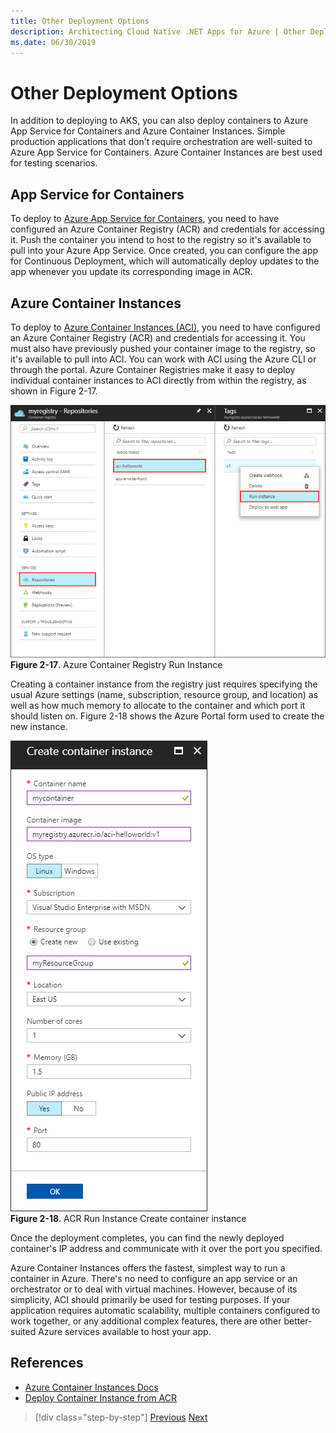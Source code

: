 ```yaml
---
title: Other Deployment Options
description: Architecting Cloud Native .NET Apps for Azure | Other Deployment Options
ms.date: 06/30/2019
---
```

# Other Deployment Options

In addition to deploying to AKS, you can also deploy containers to Azure App Service for Containers and Azure Container Instances. Simple production applications that don't require orchestration are well-suited to Azure App Service for Containers. Azure Container Instances are best used for testing scenarios.

## App Service for Containers

To deploy to [Azure App Service for Containers](https://azure.microsoft.com/services/app-service/containers/), you need to have configured an Azure Container Registry (ACR) and credentials for accessing it. Push the container you intend to host to the registry so it's available to pull into your Azure App Service. Once created, you can configure the app for Continuous Deployment, which will automatically deploy updates to the app whenever you update its corresponding image in ACR.

## Azure Container Instances

To deploy to [Azure Container Instances (ACI)](https://docs.microsoft.com/azure/container-instances/), you need to have configured an Azure Container Registry (ACR) and credentials for accessing it. You must also have previously pushed your container image to the registry, so it's available to pull into ACI. You can work with ACI using the Azure CLI or through the portal. Azure Container Registries make it easy to deploy individual container instances to ACI directly from within the registry, as shown in Figure 2-17.

![Azure Container Registry Run Instance](./media/acr-runinstance-contextmenu.png)
**Figure 2-17**. Azure Container Registry Run Instance

Creating a container instance from the registry just requires specifying the usual Azure settings (name, subscription, resource group, and location) as well as how much memory to allocate to the container and which port it should listen on. Figure 2-18 shows the Azure Portal form used to create the new instance.

![ACR Run Instance Create container instance](./media/acr-create-deeplink.png) \
**Figure 2-18**. ACR Run Instance Create container instance

Once the deployment completes, you can find the newly deployed container's IP address and communicate with it over the port you specified.

Azure Container Instances offers the fastest, simplest way to run a container in Azure. There's no need to configure an app service or an orchestrator or to deal with virtual machines. However, because of its simplicity, ACI should primarily be used for testing purposes. If your application requires automatic scalability, multiple containers configured to work together, or any additional complex features, there are other better-suited Azure services available to host your app.

## References

- [Azure Container Instances Docs](https://docs.microsoft.com/azure/container-instances/)
- [Deploy Container Instance from ACR](https://docs.microsoft.com/azure/container-instances/container-instances-using-azure-container-registry#deploy-with-azure-portal)

>[!div class="step-by-step"]
>[Previous](deploy-containers-azure.md)
>[Next](introduce-eshoponcontainers-reference-app.md) <!-- Next Chapter -->
